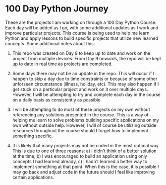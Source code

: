 # 100 Day Python Journey

These are the projects I am working on through a 100 Day Python Course.
Each day will be added as I go, with some additional updates as I work
and improve particular projects. This course is being used to help me
learn Python and apply lessons to build specific projects that utilize
new learned concepts. Some additional notes about this:

1. This repo was created on Day 9 to keep up to date and work on the
project from multiple devices. From Day 9 onwards, the repo will be kept
up to date in real time as projects are completed.

2. Some days there may not be an update in the repo. This will occur if
I happen to skip a day due to time constraints or because of some other
unforseen circumstance (illness, holiday, etc). This may also happen if
I get stuck on a particular project and work on it over multiple days.
However, I will be attempting to try and complete each day in the course 
on a daily basis as consistently as possible.

3. I will be attempting to do most of these projects on my own without referencing 
any solutions presented in the course. This is a way of helping me learn to solve
problems building specific applications on my own without outside help. However, I
will of course be utilizing outside resources throughout the course should
I forget how to implement something specific.

4. It is likely that many projects may not be coded in the most optimal way.
This is due to one of three reasons:
    a) I didn't think of a better solution at the time, 
    b) I was encouraged to build an application using only concepts I
    had learned already, 
    c) I hadn't learned a better way to implement something at that point.
When this is the case, it is possible I may go back and adjust code in
the future should I feel like improving certain applications.
